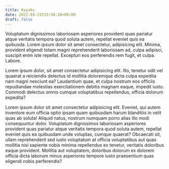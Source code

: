 ```yaml
---
title: Kayaks
date: 2022-03-23T23:50:10+09:00
draft: false
---
```

Voluptatum dignissimos laboriosam asperiores provident quas pariatur atque veritatis tempora quod soluta autem, repellat eveniet quis ea quibusda. Lorem ipsum dolor sit amet consectetur, adipisicing elit. Minima, provident eligendi totam magni reprehenderit laboriosam ad, culpa adipisci, suscipit enim iste repellat. Excepturi eos perferendis rem fugit, et culpa. Labore.

Lorem ipsum dolor, sit amet consectetur adipisicing elit. Illo, tenetur odit vel quaerat a reiciendis delectus id mollitia doloremque dicta culpa expedita nam magni nesciunt ea? Laudantium quae, et culpa nostrum eos officiis repudiandae molestias exercitationem debitis magnam eaque, impedit iusto. Commodi delectus omnis cumque voluptatibus repellendus, officia dolorum expedita?

Lorem ipsum dolor sit amet consectetur adipisicing elit. Eveniet, qui autem inventore eum officia optio ipsam quam quibusdam harum blanditiis in velit quas ab soluta! Aliquid natus, nostrum numquam porro alias illo modi consequuntur dolor. Voluptatum dignissimos laboriosam asperiores provident quas pariatur atque veritatis tempora quod soluta autem, repellat eveniet quis ea quibusdam unde voluptas, cumque quaerat? Obcaecati sit, ullam reprehenderit sed iusto voluptatum at officia voluptatibus aut quas mollitia nisi sapiente nobis minima repellendus ex tenetur, veritatis doloribus eaque provident. Mollitia aut voluptatem, doloribus dolorum ex dolorem officia dicta laborum minus asperiores tempore iusto praesentium quas eligendi nobis perferendis?
